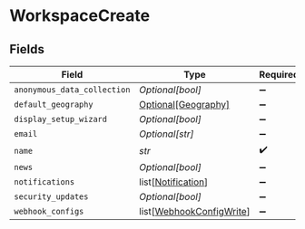# WorkspaceCreate


## Fields

| Field                                                                 | Type                                                                  | Required                                                              | Description                                                           |
| --------------------------------------------------------------------- | --------------------------------------------------------------------- | --------------------------------------------------------------------- | --------------------------------------------------------------------- |
| `anonymous_data_collection`                                           | *Optional[bool]*                                                      | :heavy_minus_sign:                                                    | N/A                                                                   |
| `default_geography`                                                   | [Optional[Geography]](../../models/shared/geography.md)               | :heavy_minus_sign:                                                    | N/A                                                                   |
| `display_setup_wizard`                                                | *Optional[bool]*                                                      | :heavy_minus_sign:                                                    | N/A                                                                   |
| `email`                                                               | *Optional[str]*                                                       | :heavy_minus_sign:                                                    | N/A                                                                   |
| `name`                                                                | *str*                                                                 | :heavy_check_mark:                                                    | N/A                                                                   |
| `news`                                                                | *Optional[bool]*                                                      | :heavy_minus_sign:                                                    | N/A                                                                   |
| `notifications`                                                       | list[[Notification](../../models/shared/notification.md)]             | :heavy_minus_sign:                                                    | N/A                                                                   |
| `security_updates`                                                    | *Optional[bool]*                                                      | :heavy_minus_sign:                                                    | N/A                                                                   |
| `webhook_configs`                                                     | list[[WebhookConfigWrite](../../models/shared/webhookconfigwrite.md)] | :heavy_minus_sign:                                                    | N/A                                                                   |